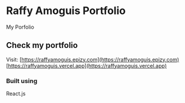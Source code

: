 # Raffy Amoguis Portfolio

My Porfolio

## Check my portfolio

Visit:
[https://raffyamoguis.epizy.com](https://raffyamoguis.epizy.com)
[https://raffyamoguis.vercel.app](https://raffyamoguis.vercel.app)


### Built using

React.js 

